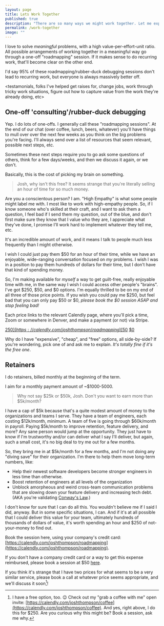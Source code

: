```yaml
---
layout: page
title: Lets Work Together
published: true
description: "There are so many ways we might work together. Let me explain the options!"
permalink: /work-together
image: ""
---
```


I love to solve _meaningful_ problems, with a high value-per-effort-unit ratio. All possible arrangements of working together in a meaningful way go through a one-off "roadmapping" session. If it makes sense to do recurring work, that'll become clear on the other end. 

I'd say 95% of these roadmapping/rubber-duck debugging sessions don't lead to recurring work, but everyone is always massively better off. 

<testamonials, folks I've helped get raises for, change jobs, work through tricky work situations, figure out how to capture value from the work they're already doing, etc>

## One-off 'consulting'/rubber-duck debugging

Yep. I do lots of one-offs. I generally call these "roadmapping sessions". At the end of our chat (over coffee, lunch, beers, whatever) you'll have things to mull over over the next few weeks as you think on the big problems you're facing. I'll always send over a list of resources that seem relevant, possible next steps, etc. 

Sometimes these next steps require you to go ask some questions of others, think for a few days/weeks, and then we discuss it again, or we don't.

Basically, this is the cost of picking my brain on something. 

> Josh, why isn't this free? It seems strange that you're literally selling an hour of time for so much money.

Are you a conscientous person? I am. "High Empathy" is what some people might label me with. I most like to work with high-empathy people. So, if I know someone who's skilled at their craft, and I want to ask them a question, I feel bad if I send them my question, out of the blue, and don't first make sure they know that I value who they are, I appreciate what they've done, I promise I'll work hard to implement whatever they tell me, etc.

It's an incredible amount of work, and it means I talk to people much less frequently than I might otherwise. 

I wish I could just pay them $50 for an hour of their time, while we have an enjoyable, wide-ranging conversation focused on _my_ problems. I wish I was in a position to pay them hundreds of dollars for their time, but I don't have that kind of spending money. 

So, I'm making available for _myself_ a way to get guilt-free, really enjoyable time with me, in the same way I wish I could access other people's "brains". I've got $250, $50, and $0 options. I'm equally thrilled to be on my end of all three of those price points. If you wish you could pay me $250, but feel bad that you can only pay $50 or $0, _please book the $0 session ASAP and stop feeling bad!_ 

Each price links to the relevant Calendly page, where you'll pick a time, Zoom or somewhere in Denver, and make a payment (or not) via Stripe. 

[$250](https://calendly.com/joshthompson/roadmapping)
[$50](https://calendly.com/joshthompson/roadmapping-50)
[$0](https://calendly.com/joshthompson/coffee)

Why do I have "expensive", "cheap", and "free" options, all side-by-side? If you're wondering, pick one of and ask me to explain. _It's totally fine if it's the free one_. 


## Retainers

I do retainers, billed monthly at the beginning of the term.  

I aim for a monthly payment amount of ~$1000-5000. 

> Why not say $25k or $50k, Josh. Don't you want to earn more than $5k/month?

I have a cap of $5k because that's a quite modest amount of money to the organizations and teams I serve. They have a team of engineers, each costing $12k/month, minimum. A team of five is going through $60k/month in payroll. Paying $5k/month to improve retention, feature delivery, and more? Any sane person would jump at the opportunity. They just have to know if I'm trustworthy and/or can deliver what I say I'll deliver, but again, such a small cost, it's no big deal to try me out for a few months. 

So, they bring me in at $5k/month for a few months, and I'm not doing any "diving save" for their organization. I'm there to help them move long-term numbers, like:
- Help their newest software developers become stronger engineers in less time than otherwise.
- Boost retention of engineers at all levels of the organization
- Unblock amorpheous and weird cross-team communication problems that are slowing down your feature delivery and increasing tech debt. (AKA you're validating [Conway's Law](https://en.wikipedia.org/wiki/Conway%27s_law).)

I don't know for sure that I can do all this. You wouldn't believe me if I said I did, anyway. But in some specific situations, I can. And if it's at all possible that I could deliver this value for your team, ultimately hundreds of thousands of dollars of value, it's worth spending an hour and $250 of not-your-money to find out. 

Book the session here, using your company's credit card: [https://calendly.com/joshthompson/roadmapping](https://calendly.com/joshthompson/roadmapping).

If you don't have a company credit card or a way to get this expense reimbursed, please book a session at $50 [here](https://calendly.com/joshthompson/roadmapping-50).

If you think it's strange that I have two prices for what seems to be a very similar service, please book a call at whatever price seems appropriate, and we'll discuss it soon[^free-option]!


[^free-option]: I have a free option, too. 😉 Check out my "grab a coffee with me" open invite: [https://calendly.com/joshthompson/coffee](https://calendly.com/joshthompson/coffee). And yes, right above, I do this for $250. Are you curious why this might be? Book a session, ask me why. 

